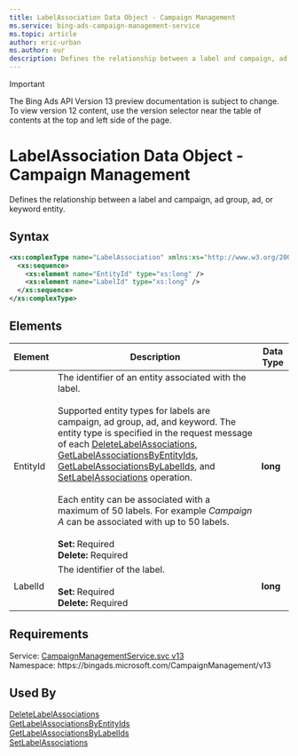 ```yaml
---
title: LabelAssociation Data Object - Campaign Management
ms.service: bing-ads-campaign-management-service
ms.topic: article
author: eric-urban
ms.author: eur
description: Defines the relationship between a label and campaign, ad group, ad, or keyword entity.
---
```

> [!IMPORTANT]
> The Bing Ads API Version 13 preview documentation is subject to change. To view version 12 content, use the version selector near the table of contents at the top and left side of the page.

# LabelAssociation Data Object - Campaign Management
Defines the relationship between a label and campaign, ad group, ad, or keyword entity.

## Syntax
```xml
<xs:complexType name="LabelAssociation" xmlns:xs="http://www.w3.org/2001/XMLSchema">
  <xs:sequence>
    <xs:element name="EntityId" type="xs:long" />
    <xs:element name="LabelId" type="xs:long" />
  </xs:sequence>
</xs:complexType>
```

## <a name="elements"></a>Elements

|Element|Description|Data Type|
|-----------|---------------|-------------|
|<a name="entityid"></a>EntityId|The identifier of an entity associated with the label.<br/><br/>Supported entity types for labels are campaign, ad group, ad, and keyword. The entity type is specified in the request message of each [DeleteLabelAssociations](deletelabelassociations.md), [GetLabelAssociationsByEntityIds](getlabelassociationsbyentityids.md), [GetLabelAssociationsByLabelIds](getlabelassociationsbylabelids.md), and [SetLabelAssociations](setlabelassociations.md) operation.<br/><br/>Each entity can be associated with a maximum of 50 labels. For example *Campaign A* can be associated with up to 50 labels.<br/><br/>**Set:** Required<br/>**Delete:** Required|**long**|
|<a name="labelid"></a>LabelId|The identifier of the label.<br/><br/>**Set:** Required<br/>**Delete:** Required|**long**|

## Requirements
Service: [CampaignManagementService.svc v13](https://campaign.api.bingads.microsoft.com/Api/Advertiser/CampaignManagement/v13/CampaignManagementService.svc)  
Namespace: https\://bingads.microsoft.com/CampaignManagement/v13  

## Used By
[DeleteLabelAssociations](deletelabelassociations.md)  
[GetLabelAssociationsByEntityIds](getlabelassociationsbyentityids.md)  
[GetLabelAssociationsByLabelIds](getlabelassociationsbylabelids.md)  
[SetLabelAssociations](setlabelassociations.md)  
